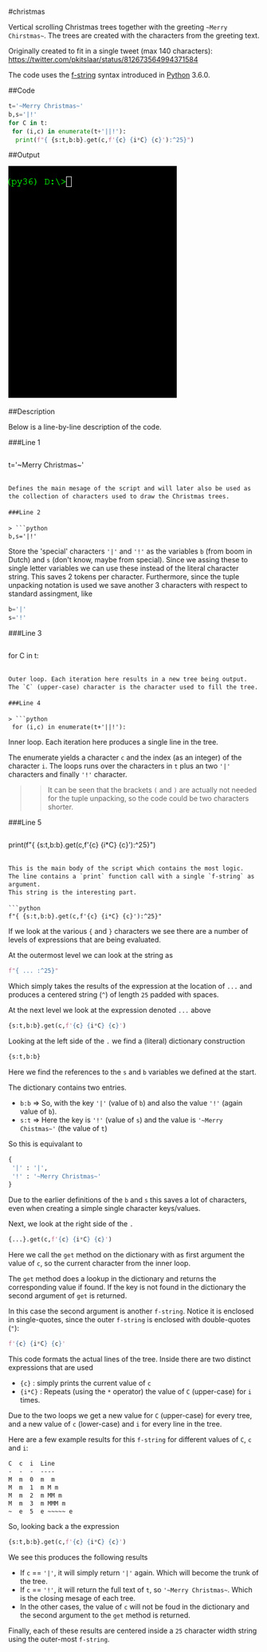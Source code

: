 #christmas

Vertical scrolling Christmas trees together with the greeting `~Merry Chirstmas~`. 
The trees are created with the characters from the greeting text.

Originally created to fit in a single tweet (max 140 characters): https://twitter.com/pkitslaar/status/812673564994371584

The code uses the [f-string](https://docs.python.org/3.6/reference/lexical_analysis.html#f-strings) syntax introduced in [Python](https://www.python.org/) 3.6.0.

##Code

```python
t='~Merry Christmas~'
b,s='|!'
for C in t:
 for (i,c) in enumerate(t+'||!'):
  print(f"{ {s:t,b:b}.get(c,f'{c} {i*C} {c}'):^25}")
```

##Output

![Animated GIF of christmas.py console output](christmas.gif)

##Description

Below is a line-by-line description of the code.

###Line 1

> ```python
t='~Merry Christmas~'
```

Defines the main mesage of the script and will later also be used as the collection of characters used to draw the Christmas trees.

###Line 2

> ```python
b,s='|!'
```

Store the 'special' characters `'|'` and `'!'` as the variables `b` (from boom in Dutch) and `s` (don't know, maybe from special). Since we assing these to single letter variables we can use these instead of the literal character string. This saves 2 tokens per character. Furthermore, since the tuple unpacking notation is used we save another 3 characters with respect to standard assingment, like
```python
b='|'
s='!'
```

###Line 3

> ```python
for C in t:
```

Outer loop. Each iteration here results in a new tree being output. 
The `C` (upper-case) character is the character used to fill the tree.

###Line 4

> ```python
 for (i,c) in enumerate(t+'||!'):
```

Inner loop. Each iteration here produces a single line in the tree.

The enumerate yields a character `c` and the index (as an integer) of the character `i`.
The loops runs over the characters in `t` plus an two `'|'` characters and finally `'!'` character.

>> It can be seen that the brackets `(` and `)` are actually not needed for the tuple unpacking, so the code could be two characters shorter.

###Line 5

> ```python
  print(f"{ {s:t,b:b}.get(c,f'{c} {i*C} {c}'):^25}")
```

This is the main body of the script which contains the most logic.
The line contains a `print` function call with a single `f-string` as argument.
This string is the interesting part. 

```python
f"{ {s:t,b:b}.get(c,f'{c} {i*C} {c}'):^25}"
```

If we look at the various `{` and `}` characters we see there are a number of levels of expressions that are being evaluated.

At the outermost level we can look at the string as

```python
f"{ ... :^25}"
```

Which simply takes the results of the expression at the location of `...` and produces a centered string (`^`) of length `25` padded with spaces.

At the next level we look at the expression denoted `...` above

```python
{s:t,b:b}.get(c,f'{c} {i*C} {c}')
```

Looking at the left side of the `.` we find a (literal) dictionary construction

```python
{s:t,b:b}
```

Here we find the references to the `s` and `b` variables we defined at the start.

The dictionary contains two entries. 

* `b:b` => So, with the key `'|'` (value of `b`) and also the value `'!'` (again value of `b`).
* `s:t` => Here the key is `'!'` (value of `s`) and the value is `'~Merry Chistmas~'` (the value of `t`)

So this is equivalant to

```python
{
 '|' : '|',
 '!' : '~Merry Christmas~'
}
```

Due to the earlier definitions of the `b` and `s` this saves a lot of characters, even when creating a simple single character keys/values.

Next, we look at the right side of the `.`

```python
{...}.get(c,f'{c} {i*C} {c}')
```

Here we call the `get` method on the dictionary with as first argument the value of `c`, so the current character from the inner loop.

The `get` method does a lookup in the dictionary and returns the corresponding value if found. If the key is not found in the dictionary the second argument of `get` is returned.

In this case the second argument is another `f-string`. Notice it is enclosed in single-quotes, since the outer `f-string`
is enclosed with double-quotes (`"`):

```python
f'{c} {i*C} {c}'
```

This code formats the actual lines of the tree. Inside there are two distinct expressions that are used

* `{c}`   : simply prints the current value of `c`
* `{i*C}` : Repeats (using the `*` operator) the value of `C` (upper-case) for `i` times.

Due to the two loops we get a new value for `C` (upper-case) for every tree, and a new value of `c` (lower-case) and `i` for every line in the tree.

Here are a few example results for this `f-string` for different values of `C`, `c` and `i`:

```
C  c  i  Line
-  -  -  ----
M  m  0  m  m
M  m  1  m M m
M  m  2  m MM m
M  m  3  m MMM m
~  e  5  e ~~~~~ e
```

So, looking back a the expression

```python
{s:t,b:b}.get(c,f'{c} {i*C} {c}')
```

We see this produces the following results

* If `c` == `'|'`, it will simply return `'|'` again. Which will become the trunk of the tree.
* If `c` == `'!'`, it will return the full text of `t`, so `'~Merry Christmas~`. Which is the closing mesage of each tree.
* In the other cases, the value of `c` will not be foud in the dictionary and the second argument to the `get` method is returned.

Finally, each of these results are centered inside a `25` character width string using the outer-most `f-string`.

